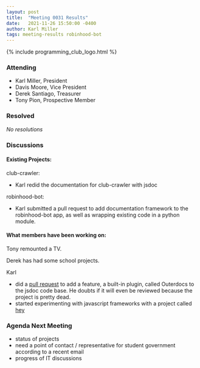 ```yaml
---
layout: post
title:  "Meeting 0031 Results"
date:   2021-11-26 15:50:00 -0400
author: Karl Miller
tags: meeting-results robinhood-bot
---
```


{% include programming_club_logo.html %}
### Attending

- Karl Miller, President
- Davis Moore, Vice President 
- Derek Santiago, Treasurer
- Tony Pion, Prospective Member

### Resolved

_No resolutions_

### Discussions 


#### Existing Projects:

club-crawler:
- Karl redid the documentation for club-crawler with jsdoc

robinhood-bot:
- Karl submitted a pull request to add documentation framework to the robinhood-bot app, as well as wrapping existing code in a python module.
		
#### What members have been working on:

Tony remounted a TV.

Derek has had some school projects.

Karl 
- did a [pull request](https://github.com/jsdoc/jsdoc/pull/1956) to add a feature, a built-in plugin, called Outerdocs to the jsdoc code base. He doubts if it will even be reviewed because the project is pretty dead.
- started experimenting with javascript frameworks with a project called [hey](https://github.com/klm127/hey)


### Agenda Next Meeting

- status of projects 
- need a point of contact / representative for student government according to a recent email
- progress of IT discussions